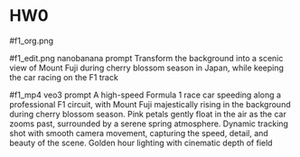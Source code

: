 # HW0

#f1_org.png

#f1_edit.png
nanobanana
prompt
Transform the background into a scenic view of Mount Fuji during cherry blossom season in Japan, while keeping the car racing on the F1 track

#f1_mp4
veo3
prompt
A high-speed Formula 1 race car speeding along a professional F1 circuit, with Mount Fuji majestically rising in the background during cherry blossom season. Pink petals gently float in the air as the car zooms past, surrounded by a serene spring atmosphere. Dynamic tracking shot with smooth camera movement, capturing the speed, detail, and beauty of the scene. Golden hour lighting with cinematic depth of field
